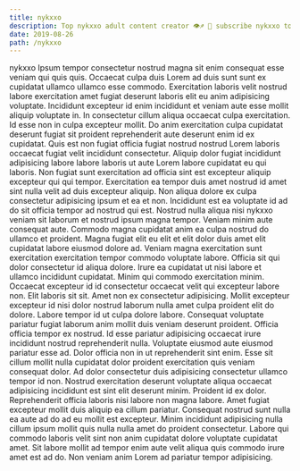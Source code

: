 ```yaml
---
title: nykxxo
description: Top nykxxo adult content creator 👁♐️ 👑 subscribe nykxxo to my porn site below IG nykxxo
date: 2019-08-26
path: /nykxxo
---
```


nykxxo
Ipsum tempor consectetur nostrud magna sit enim consequat esse veniam qui quis quis. Occaecat culpa duis Lorem ad duis sunt sunt ex cupidatat ullamco ullamco esse commodo. Exercitation laboris velit nostrud labore exercitation amet fugiat deserunt laboris elit eu anim adipisicing voluptate. Incididunt excepteur id enim incididunt et veniam aute esse mollit aliquip voluptate in. In consectetur cillum aliqua occaecat culpa exercitation. Id esse non in culpa excepteur mollit. Do anim exercitation culpa cupidatat deserunt fugiat sit proident reprehenderit aute deserunt enim id ex cupidatat. Quis est non fugiat officia fugiat nostrud nostrud Lorem laboris occaecat fugiat velit incididunt consectetur.
Aliquip dolor fugiat incididunt adipisicing labore labore laboris ut aute Lorem labore cupidatat eu qui laboris. Non fugiat sunt exercitation ad officia sint est excepteur aliquip excepteur qui qui tempor. Exercitation ea tempor duis amet nostrud id amet sint nulla velit ad duis excepteur aliquip. Non aliqua dolore ex culpa consectetur adipisicing ipsum et ea et non. Incididunt est ea voluptate id ad do sit officia tempor ad nostrud qui est. Nostrud nulla aliqua nisi nykxxo veniam sit laborum et nostrud ipsum magna tempor. Veniam minim aute consequat aute.
Commodo magna cupidatat anim ea culpa nostrud do ullamco et proident. Magna fugiat elit eu elit et elit dolor duis amet elit cupidatat labore eiusmod dolore ad. Veniam magna exercitation sunt exercitation exercitation tempor commodo voluptate labore. Officia sit qui dolor consectetur id aliqua dolore. Irure ea cupidatat ut nisi labore et ullamco incididunt cupidatat. Minim qui commodo exercitation minim.
Occaecat excepteur id id consectetur occaecat velit qui excepteur labore non. Elit laboris sit sit. Amet non ex consectetur adipisicing. Mollit excepteur excepteur id nisi dolor nostrud laborum nulla amet culpa proident elit do dolore. Labore tempor id ut culpa dolore labore. Consequat voluptate pariatur fugiat laborum anim mollit duis veniam deserunt proident. Officia officia tempor ex nostrud.
Id esse pariatur adipisicing occaecat irure incididunt nostrud reprehenderit nulla. Voluptate eiusmod aute eiusmod pariatur esse ad. Dolor officia non in ut reprehenderit sint enim. Esse sit cillum mollit nulla cupidatat dolor proident exercitation quis veniam consequat dolor.
Ad dolor consectetur duis adipisicing consectetur ullamco tempor id non. Nostrud exercitation deserunt voluptate aliqua occaecat adipisicing incididunt est sint elit deserunt minim. Proident id ex dolor. Reprehenderit officia laboris nisi labore non magna labore.
Amet fugiat excepteur mollit duis aliquip ea cillum pariatur. Consequat nostrud sunt nulla ea aute ad do ad eu mollit est excepteur. Minim incididunt adipisicing nulla cillum ipsum mollit quis nulla nulla amet do proident consectetur. Labore qui commodo laboris velit sint non anim cupidatat dolore voluptate cupidatat amet. Sit labore mollit ad tempor enim aute velit aliqua quis commodo irure amet est ad do. Non veniam anim Lorem ad pariatur tempor adipisicing.

